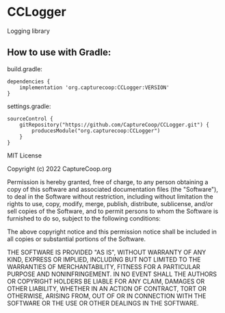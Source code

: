# CCLogger
Logging library

## How to use with Gradle:

build.gradle:
```
dependencies {
    implementation 'org.capturecoop:CCLogger:VERSION'
}
```
settings.gradle:
```
sourceControl {
    gitRepository("https://github.com/CaptureCoop/CCLogger.git") {
        producesModule("org.capturecoop:CCLogger")
    }
}
```


MIT License

Copyright (c) 2022 CaptureCoop.org

Permission is hereby granted, free of charge, to any person obtaining a copy
of this software and associated documentation files (the "Software"), to deal
in the Software without restriction, including without limitation the rights
to use, copy, modify, merge, publish, distribute, sublicense, and/or sell
copies of the Software, and to permit persons to whom the Software is
furnished to do so, subject to the following conditions:

The above copyright notice and this permission notice shall be included in all
copies or substantial portions of the Software.

THE SOFTWARE IS PROVIDED "AS IS", WITHOUT WARRANTY OF ANY KIND, EXPRESS OR
IMPLIED, INCLUDING BUT NOT LIMITED TO THE WARRANTIES OF MERCHANTABILITY,
FITNESS FOR A PARTICULAR PURPOSE AND NONINFRINGEMENT. IN NO EVENT SHALL THE
AUTHORS OR COPYRIGHT HOLDERS BE LIABLE FOR ANY CLAIM, DAMAGES OR OTHER
LIABILITY, WHETHER IN AN ACTION OF CONTRACT, TORT OR OTHERWISE, ARISING FROM,
OUT OF OR IN CONNECTION WITH THE SOFTWARE OR THE USE OR OTHER DEALINGS IN THE
SOFTWARE.
